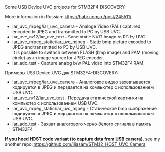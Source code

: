 Some USB Device UVC projects for STM32F4-DISCOVERY:  

More information in Russian: https://habr.com/ru/post/245511/

* iar_uvc_mjpeg/iar_uvc_camera - Analoge Video (PAL) captured, encoded to JPEG and transmitted to PC by USB UVC.  
* iar_uvc_nv12/iar_uvc_test - Send static NV12 image to PC by UVC.  
* iar_uvc_mjpeg_static/iar_uvc_mjpeg - Static bmp picture encoded to JPEG and transmitted to PC by USB UVC.  
It is possible to swithch between FLASH (bmp image) and RAM (moving circle) as an image source for JPEG encoder.   
* iar_adc_test - Capture analog b/w PAL video into STM32F4 RAM. 

Примеры USB Device UVC для STM32F4-DISCOVERY:  
* iar_uvc_mjpeg/iar_uvc_camera - Аналоговое видео захватывается, кодируется в JPEG и передается на компьютер с использованием USB UVC.  
* iar_uvc_nv12/iar_uvc_test - Передача статической картинки на компьютер с использованием USB UVC.  
* iar_uvc_mjpeg_static/iar_uvc_mjpeg - Статическое bmp изображение кодируется в JPEG и передается на компьютер с использованием USB UVC.  
* iar_adc_test - Захват аналогового черно-белого сигнала в память STM32F4.

**If you heed HOST code variant (to capture data from USB camera)**, see my another repo: https://github.com/iliasam/STM32_HOST_UVC_Camera
